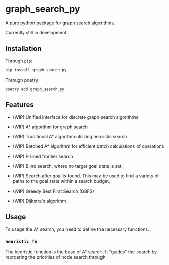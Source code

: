 # graph_search_py

A pure python package for graph search algorithms.

Currently still in development.

## Installation

Through `pip`:
```sh 
pip install graph_search_py
```

Through poetry:
```sh
poetry add graph_search_py
```
## Features

- (WIP) Unified interface for discrete graph search algorithms

- (WIP) A* algorithm for graph search
- (WIP) Traditional A* algorithm utilizing heuristic search
- (WIP) Batched A* algorithm for efficient batch calculations of operations
- (WIP) Pruned frontier search
- (WIP) Blind search, where no target goal state is set.
- (WIP) Search after goal is found. This may be used to find a variety of paths to the goal state within a search budget.

- (WIP) Greedy Best First Search (GBFS)
- (WIP) Dijkstra's algorithm

## Usage

To usage the A* search, you need to define the necessary functions.

### `heuristic_fn`

The heuristic function is the base of A* search. It "guides" the search by reordering the priorities of node search through 

